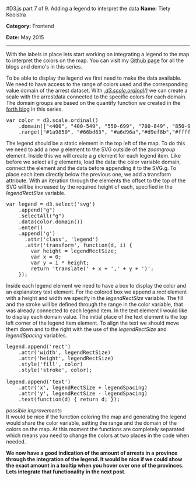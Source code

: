 #D3.js part 7 of 9. Adding a legend to interpret the data
**Name:** Tiety Kooistra

**Category:** Frontend

**Date:** May 2015

----------------------------------------------------------------------
With the labels in place lets start working on integrating a legend to the map to interpret the colors on the map. You can visit my [Github page](http://tietyk.github.io/D3/) for all the blogs and demo's in this series.

To be able to display the legend we first need to make the data available. We need to have access to the range of colors used and the corresponding value domain of the arrest dataset. With *[.d3.scale.ordinal()](https://github.com/mbostock/d3/wiki/Ordinal-Scales)* we can create a scale with the arrestdata connected to the specific colors for each domain. The domain groups are based on the quantify function we created in the [forth blog](https://github.com/tietyk/D3/blob/gh-pages/Blogposts/201506-D3.js-part-4-Enhance-to-a-choropleth-Tiety-Kooistra-frontend.md) in this series.

<pre lang='js'>
var color = d3.scale.ordinal()
    .domain(["<400", "400-549", "550-699", "700-849", "850-999", "1000-1149", "1150-1299", "1300-1449", ">1450"])
    .range(["#1a9850", "#66bd63", "#a6d96a","#d9ef8b","#ffffbf","#fee08b","#fdae61","#f46d43","#d73027"]);
</pre>

The legend should be a static element in the top left of the map. To do this we need to add a new *g* element to the SVG outside of the *zoomgroup* element. Inside this we will create a *g* element for each legend item. Like before we select all *g* elements, load the data: the color variable domain, connect the element and the data before appending it to the SVG.g. To place each item directly below the previous one, we add a transform attribute. With an iteration through the elements the offset to the top of the SVG will be increased by the required height of each, specified in the *legendRectSize* variable. 

<pre lang='js'>
var legend = d3.select('svg')
    .append("g")
    .selectAll("g")
    .data(color.domain())
    .enter()
    .append('g')
      .attr('class', 'legend')
      .attr('transform', function(d, i) {
        var height = legendRectSize;
        var x = 0;
        var y = i * height;
        return 'translate(' + x + ',' + y + ')';
    });
</pre>

Inside each legend element we need to have a box to display the color and an explanatory text element. For the colored box we append a *rect* element with a height and width we specify in the *legendRectSize* variable. The fill and the stroke will be defined through the range in the color variable, that was already connected to each legend item. In the text element I would like to display each domain value. The initial place of the text element is the top left corner of the legend item element. To align the text we should move them down and to the right with the use of the *legendRectSize* and *legendSpacing* variables.

<pre lang='js'>
legend.append('rect')
    .attr('width', legendRectSize)
    .attr('height', legendRectSize)
    .style('fill', color)
    .style('stroke', color);

legend.append('text')
    .attr('x', legendRectSize + legendSpacing)
    .attr('y', legendRectSize - legendSpacing)
    .text(function(d) { return d; });
</pre>

*possible improvements*  
It would be nice if the function coloring the map and generating the legend would share the color variable, setting the range and the domain of the colors on the map. At this moment the functions are completely separated which means you need to change the colors at two places in the code when needed.

**We now have a good indication of the amount of arrests in a province through the integration of the legend. It would be nice if we could show the exact amount in a tooltip when you hover over one of the provinces. Lets integrate that functionality in the next post.**